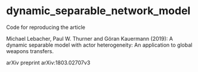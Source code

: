# dynamic_separable_network_model
Code for reproducing the article 

Michael Lebacher, Paul W. Thurner and Göran Kauermann (2019):
A dynamic separable model with actor heterogeneity: An application to global weapons transfers.

arXiv preprint arXiv:1803.02707v3
